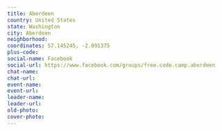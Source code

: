 ```yaml
---
title: Aberdeen
country: United States
state: Washington
city: Aberdeen
neighborhood: 
coordinates: 57.145245, -2.091375
plus-code:
social-name: Facebook
social-url: https://www.facebook.com/groups/free.code.camp.aberdeen
chat-name:
chat-url:
event-name:
event-url:
leader-name:
leader-url:
old-photo: 
cover-photo:
---
```

